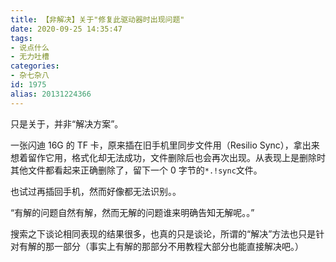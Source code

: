 ```yaml
---
title: 【非解决】关于"修复此驱动器时出现问题"
date: 2020-09-25 14:35:47
tags:
- 说点什么
- 无力吐槽
categories:
- 杂七杂八
id: 1975
alias: 20131224366
---
```


只是关于，并非“解决方案”。

一张闪迪 16G 的 TF 卡，原来插在旧手机里同步文件用（Resilio Sync），拿出来想着留作它用，格式化却无法成功，文件删除后也会再次出现。从表现上是删除时其他文件都看起来正确删除了，留下一个 0 字节的`*.!sync`文件。

<!--more-->

也试过再插回手机，然而好像都无法识别。。

“有解的问题自然有解，然而无解的问题谁来明确告知无解呢。。”

搜索之下谈论相同表现的结果很多，也真的只是谈论，所谓的“解决”方法也只是针对有解的那一部分（事实上有解的那部分不用教程大部分也能直接解决吧。）

<!--1975-->
